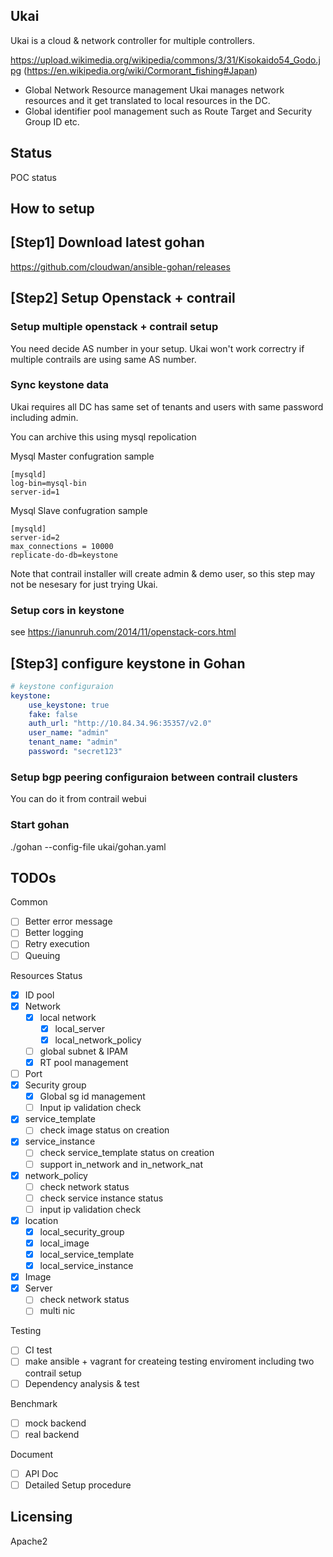Ukai
------

Ukai is a cloud & network controller for multiple controllers.

https://upload.wikimedia.org/wikipedia/commons/3/31/Kisokaido54_Godo.jpg
(https://en.wikipedia.org/wiki/Cormorant_fishing#Japan)

- Global Network Resource management
  Ukai manages network resources and it get translated to local resources in the DC.
- Global identifier pool management such as Route Target and Security Group ID etc.

Status
------
POC status

How to setup
------------

## [Step1] Download latest gohan

https://github.com/cloudwan/ansible-gohan/releases

## [Step2] Setup Openstack + contrail

### Setup multiple openstack + contrail setup

You need decide AS number in your setup.
Ukai won't work correctry if multiple contrails are using same AS number.

### Sync keystone data

Ukai requires all DC has same set of tenants and users with same password
including admin.

You can archive this using mysql repolication

Mysql Master confugration sample

```
[mysqld]
log-bin=mysql-bin
server-id=1
```

Mysql Slave confugration sample

```
[mysqld]
server-id=2
max_connections = 10000
replicate-do-db=keystone
```

Note that contrail installer will create admin & demo user, so
this step may not be nesesary for just trying Ukai.

### Setup cors in keystone

see https://ianunruh.com/2014/11/openstack-cors.html

## [Step3] configure keystone in Gohan

``` yaml
# keystone configuraion
keystone:
    use_keystone: true
    fake: false
    auth_url: "http://10.84.34.96:35357/v2.0"
    user_name: "admin"
    tenant_name: "admin"
    password: "secret123"
```

### Setup bgp peering configuraion between contrail clusters

You can do it from contrail webui

### Start gohan

./gohan --config-file ukai/gohan.yaml

TODOs
-----

Common

- [ ] Better error message
- [ ] Better logging
- [ ] Retry execution
- [ ] Queuing

Resources Status

- [x] ID pool
- [x] Network
  - [x] local network
    - [x] local_server
    - [x] local_network_policy
  - [ ] global subnet & IPAM
  - [x] RT pool management
- [ ] Port
- [x] Security group
  - [x] Global sg id management
  - [ ] Input ip validation check
- [x] service_template
  - [ ] check image status on creation
- [x] service_instance
  - [ ] check service_template status on creation
  - [ ] support in_network and in_network_nat
- [x] network_policy
  - [ ] check network status
  - [ ] check service instance status
  - [ ] input ip validation check
- [x] location
  - [x] local_security_group
  - [x] local_image
  - [x] local_service_template
  - [x] local_service_instance
- [x] Image
- [x] Server
  - [ ] check network status
  - [ ] multi nic

Testing

- [ ] CI test
- [ ] make ansible + vagrant for createing testing enviroment including two contrail setup
- [ ] Dependency analysis & test

Benchmark

- [ ] mock backend
- [ ] real backend

Document
- [ ] API Doc
- [ ] Detailed Setup procedure

Licensing
---------
Apache2